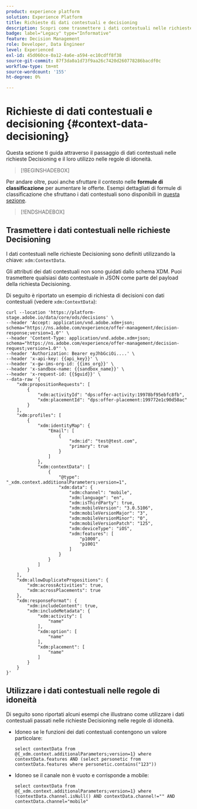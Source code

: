 ```yaml
---
product: experience platform
solution: Experience Platform
title: Richieste di dati contestuali e decisioning
description: Scopri come trasmettere i dati contestuali nelle richieste Decisioning.
badge: label="Legacy" type="Informative"
feature: Decision Management
role: Developer, Data Engineer
level: Experienced
exl-id: 45d060ce-0a12-4a6e-a594-ec10cdff8f38
source-git-commit: 87f3da0a1d73f9aa26c7420d260778286bacdf0c
workflow-type: tm+mt
source-wordcount: '155'
ht-degree: 0%

---
```


# Richieste di dati contestuali e decisioning {#context-data-decisioning}

Questa sezione ti guida attraverso il passaggio di dati contestuali nelle richieste Decisioning e il loro utilizzo nelle regole di idoneità.

>[!BEGINSHADEBOX]

Per andare oltre, puoi anche sfruttare il contesto nelle **formule di classificazione** per aumentare le offerte. Esempi dettagliati di formule di classificazione che sfruttano i dati contestuali sono disponibili in [questa sezione](../offers/ranking/create-ranking-formulas.md#context-data).

>[!ENDSHADEBOX]

## Trasmettere i dati contestuali nelle richieste Decisioning

I dati contestuali nelle richieste Decisioning sono definiti utilizzando la chiave: `xdm:ContextData`.

Gli attributi dei dati contestuali non sono guidati dallo schema XDM. Puoi trasmettere qualsiasi dato contestuale in JSON come parte del payload della richiesta Decisioning.

Di seguito è riportato un esempio di richiesta di decisioni con dati contestuali (vedere `xdm:ContextData`):

```
curl --location 'https://platform-stage.adobe.io/data/core/ods/decisions' \
--header 'Accept: application/vnd.adobe.xdm+json; schema="https://ns.adobe.com/experience/offer-management/decision-response;version=1.0"' \
--header 'Content-Type: application/vnd.adobe.xdm+json; schema="https://ns.adobe.com/experience/offer-management/decision-request;version=1.0"' \
--header 'Authorization: Bearer eyJhbGciOi....' \
--header 'x-api-key: {{api_key}}' \
--header 'x-gw-ims-org-id: {{ims_org}}' \
--header 'x-sandbox-name: {{sandbox_name}}' \
--header 'x-request-id: {{$guid}}' \
--data-raw '{
    "xdm:propositionRequests": [
        {
            "xdm:activityId": "dps:offer-activity:19978bf95ebfc8fb",
            "xdm:placementId": "dps:offer-placement:199772e1c90d50ac"
        }
    ],
    "xdm:profiles": [
        {
            "xdm:identityMap": {
                "Email": [
                    {
                        "xdm:id": "test@test.com",
                        "primary": true
                    }
                ]
            },
            "xdm:contextData": [
                {
                    "@type": "_xdm.context.additionalParameters;version=1",
                    "xdm:data": {
                        "xdm:channel": "mobile",
                        "xdm:language": "en",
                        "xdm:isThirdParty": true,
                        "xdm:mobileVersion": "3.0.5106",
                        "xdm:mobileVersionMajor": "3",
                        "xdm:mobileVersionMinor": "0",
                        "xdm:mobileVersionPatch": "125",
                        "xdm:deviceType": "iOS",
                        "xdm:features": [
                            "p1000",
                            "p1001"
                        ]
                    }
                }
            ]
        }
    ],
    "xdm:allowDuplicatePropositions": {
        "xdm:acrossActivities": true,
        "xdm:acrossPlacements": true
    },
    "xdm:responseFormat": {
        "xdm:includeContent": true,
        "xdm:includeMetadata": {
            "xdm:activity": [
                "name"
            ],
            "xdm:option": [
                "name"
            ],
            "xdm:placement": [
                "name"
            ]
        }
    }
}'
```

## Utilizzare i dati contestuali nelle regole di idoneità

Di seguito sono riportati alcuni esempi che illustrano come utilizzare i dati contestuali passati nelle richieste Decisioning nelle regole di idoneità.

* Idoneo se le funzioni dei dati contestuali contengono un valore particolare:

  ```
  select contextData from @{_xdm.context.additionalParameters;version=1} where contextData.features AND (select personetic from contextData.features where personetic.contains("123"))
  ```

* Idoneo se il canale non è vuoto e corrisponde a mobile:

  ```
  select contextData from @{_xdm.context.additionalParameters;version=1} where !contextData.channel.isNull() AND contextData.channel!="" AND contextData.channel="mobile"
  ```
